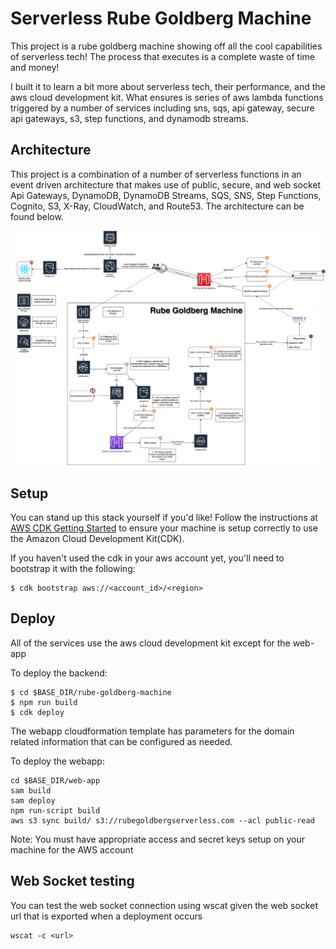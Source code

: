 # Serverless Rube Goldberg Machine

This project is a rube goldberg machine showing off all the cool capabilities of serverless tech! The process that executes is a complete waste of time and money! 

I built it to learn a bit more about serverless tech, their performance, and the aws cloud development kit. What ensures is series of aws lambda functions triggered by a number of services including sns, sqs, api gateway, secure api gateways, s3, step functions, and dynamodb streams. 

## Architecture

This project is a combination of a number of serverless functions in an event driven architecture that makes use of public, secure, and web socket Api Gateways, DynamoDB, DynamoDB Streams, SQS, SNS, Step Functions, Cognito, S3, X-Ray, CloudWatch, and Route53. The architecture can be found below.

![Architecture Image From DrawIO](web-app/src/img/ServerlessRubeGoldberg.png)

## Setup
You can stand up this stack yourself if you'd like! Follow the instructions at [AWS CDK Getting Started](https://docs.aws.amazon.com/cdk/latest/guide/getting_started.html) to ensure your machine is setup correctly to use the Amazon Cloud Development Kit(CDK).

If you haven't used the cdk in your aws account yet, you'll need to bootstrap it with the following:

```
$ cdk bootstrap aws://<account_id>/<region>
```

## Deploy
All of the services use the aws cloud development kit except for the web-app

To deploy the backend:
```
$ cd $BASE_DIR/rube-goldberg-machine
$ npm run build
$ cdk deploy
```

The webapp cloudformation template has parameters for the domain related information that can be configured as needed.

To deploy the webapp:
```
cd $BASE_DIR/web-app
sam build
sam deploy
npm run-script build
aws s3 sync build/ s3://rubegoldbergserverless.com --acl public-read
```

Note: You must have appropriate access and secret keys setup on your machine for the AWS account

## Web Socket testing

You can test the web socket connection using wscat given the web socket url that is exported when a deployment occurs

```
wscat -c <url>
```